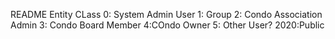 README
Entity CLass
0: System Admin User
1: Group
2: Condo Association Admin
3: Condo Board Member
4:COndo Owner
5: Other User?
2020:Public